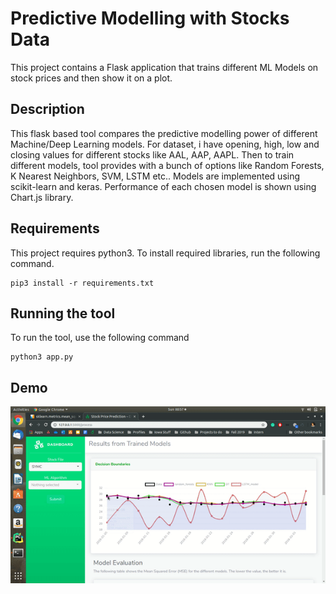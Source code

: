 # Predictive Modelling with Stocks Data
This project contains a Flask application that trains different ML Models on stock prices and then show it on a plot.

## Description
This flask based tool compares the predictive modelling power of different Machine/Deep Learning models. For dataset, i have opening, high, low and closing values for different stocks like AAL, AAP, AAPL. Then to train different models, tool provides with a bunch of options like Random Forests, K Nearest Neighbors, SVM, LSTM etc.. Models are implemented using scikit-learn and keras. Performance of each chosen model is shown using Chart.js library.

## Requirements
This project requires python3. To install required libraries, run the following command.
```
pip3 install -r requirements.txt
```

## Running the tool
To run the tool, use the following command
```
python3 app.py
```

## Demo

![Alt Text](https://github.com/asad1996172/Predictive-Modelling-on-Stock-Prices/blob/master/demo.gif)
